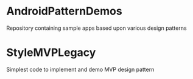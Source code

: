 # AndroidPatternDemos
Repository containing sample apps based upon various design patterns


# StyleMVPLegacy
Simplest code to implement and demo MVP design pattern
